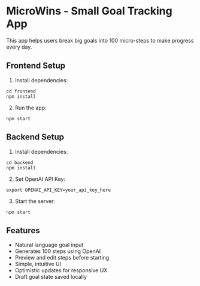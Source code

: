 # MicroWins - Small Goal Tracking App

This app helps users break big goals into 100 micro-steps to make progress every day.

## Frontend Setup

1. Install dependencies:
```
cd frontend
npm install
```

2. Run the app:
```
npm start
```

## Backend Setup 

1. Install dependencies:
```
cd backend 
npm install
```

2. Set OpenAI API Key:
```
export OPENAI_API_KEY=your_api_key_here
```

3. Start the server:
```
npm start
```

## Features

- Natural language goal input
- Generates 100 steps using OpenAI
- Preview and edit steps before starting 
- Simple, intuitive UI
- Optimistic updates for responsive UX
- Draft goal state saved locally